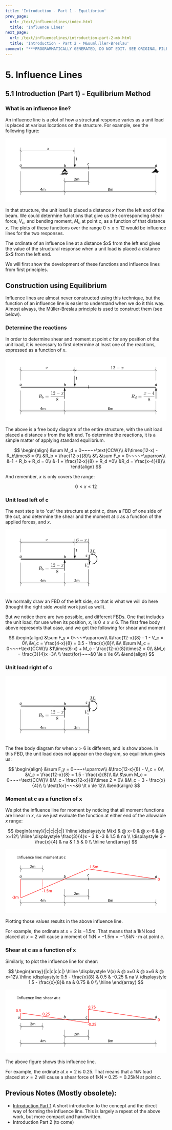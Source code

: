 ```yaml
---
title: 'Introduction - Part 1 - Equilibrium'
prev_page:
  url: /text/influencelines/index.html
  title: 'Influence Lines'
next_page:
  url: /text/influencelines/introduction-part-2-mb.html
  title: 'Introduction - Part 2 - M&uuml;ller-Breslau'
comment: "***PROGRAMMATICALLY GENERATED, DO NOT EDIT. SEE ORIGINAL FILES IN /content***"
---
```

# 5. Influence Lines

## 5.1 Introduction (Part 1) - Equilibrium Method

### What is an influence line?

An influence line is a plot of how a structural response varies as a unit load
is placed at various locations on the structure.  For example, see the following
figure:

![Figure](../../images/influencelines/introduction/il-intro-0.svg)

In that structure, the unit load is placed a distance $x$ from the left end of the beam.
We could determine functions that give us the corresponding shear force, $V_c$,
and bending moment, $M_c$ at point $c$, as a function of that distance $x$.
The plots of these functions over the range $0 \le x \le 12$
would be influence lines for the two responses.

<div class="admonition note">
The ordinate of an influence line at a distance $x$ from the left end gives the
value of the structural response when a unit load is placed a distance $x$ from
the left end.
</div>

We will first show the development of these functions and influence lines from
first principles.

## Construction using Equilibrium

<div class="admonition warning">
Influence lines are almost never constructed using this technique, but the
function of an influence line is easier to understand when we do it this way.
Almost always, the M&uuml;ller-Breslau principle is used to construct them
(see below).
</div>

### Determine the reactions

In order to determine shear and moment at point $c$ for any position of the 
unit load, it is necessary to first determine at least one of the reactions,
expressed as a function of $x$.

![Figure](../../images/influencelines/introduction/il-intro-fbd.svg)

The above is a free body diagram of the entire structure, with the
unit load placed a distance $x$ from the left end.  To determine the reactions,
it is a simple matter of applying standard equilibrium.

$$
\begin{align}
&\sum M_d = 0~~~~+\text{CCW}\\
&1\times(12-x) - R_b\times8 = 0\\
&R_b = \frac{12-x}{8}\\
&\\
&\sum F_y = 0~~~~+\uparrow\\
&-1 + R_b + R_d = 0\\
&-1 + \frac{12-x}{8} + R_d =0\\
&R_d = \frac{x-4}{8}\\
\end{align}
$$

And remember, $x$ is only covers the range:

$$
0 \le x \le 12
$$

### Unit load left of c

The next step is to 'cut' the structure at point $c$, draw a FBD of one side of the cut,
and determine the shear and the moment at $c$ as a function of the applied forces, and $x$.

![Figure](../../images/influencelines/introduction/il-intro-part1.svg)

We normally draw an FBD of the left side, so that is what we will do here (thought the
right side would work just as well).

But we notice there are two possible, and different FBDs.  One that includes the unit load,
for use when its position, $x$, is $0\le x\le 6$.  The first free body above represents
that case, and we get the following for shear and moment

$$
\begin{align}
&\sum F_y = 0~~~+\uparrow\\
&\frac{12-x}{8} - 1 - V_c = 0\\
&V_c = \frac{4-x}{8} = 0.5 - \frac{x}{8}\\
&\\
&\sum M_c = 0~~~+\text{CCW}\\
&1\times(6-x) + M_c - \frac{12-x}{8}\times2 = 0\\
&M_c = \frac{3}{4}x -3\\
\\
\text{for}~~~&0 \le x \le 6\\
&\end{align}
$$

### Unit load right of c

![Figure](../../images/influencelines/introduction/il-intro-part2.svg)

The free body diagram for when $x\gt 6$ is different, and is show above.
In this FBD, the unit load does not appear on the diagram, so equilibrium
gives us:

$$
\begin{align}
&\sum F_y = 0~~~+\uparrow\\
&\frac{12-x}{8} - V_c = 0\\
&V_c = \frac{12-x}{8} = 1.5 - \frac{x}{8}\\
&\\
&\sum M_c = 0~~~+\text{CCW}\\
&M_c - \frac{12-x}{8}\times 2 = 0\\
&M_c = 3 - \frac{x}{4}\\
\\
\text{for}~~~&6 \lt x \le 12\\
&\end{align}
$$


### Moment at c as a function of x

We plot the influence line for moment by noticing that all moment functions
are linear in $x$, so we just evaluate the function at either end of the allowable $x$
range:

$$
\begin{array}{|c|c|c|c|}
\hline
\displaystyle     M(x)         &  @ x=0   &  @ x=6   &  @ x=12\\
	 \hline
\displaystyle \frac{3}{4}x - 3 &  -3   &  1.5  &   na \\
\displaystyle  3 - \frac{x}{4} &   na   &  1.5  &   0 \\
  \hline
  \end{array}
$$

![Figure](../../images/influencelines/introduction/il-intro-plot-mc.svg)

Plotting those values results in the above influence line.

For example, the ordinate at $x=2$ is $-1.5m$.  That means that a 1kN load placed
at $x=2$ will cause a moment of $1\text{kN}\times -1.5\text{m} = -1.5\text{kN}\cdot\text{m}$
at point $c$.

### Shear at c as a function of x

Similarly, to plot the influence line for shear:

$$
\begin{array}{|c|c|c|c|}
\hline
\displaystyle     V(x)         &  @ x=0   &  @ x=6   &  @ x=12\\
	 \hline
\displaystyle  0.5 - \frac{x}{8} &  0.5   &  -0.25  &   na \\
\displaystyle  1.5 - \frac{x}{8}&   na   &  0.75  &   0 \\
  \hline
  \end{array}
$$

![Figure](../../images/influencelines/introduction/il-intro-plot-vc.svg)

The above figure shows this influence line.

For example, the ordinate at $x=2$ is $0.25$.  That means that a 1kN load placed
at $x=2$ will cause a shear force of $1\text{kN}\times 0.25 = 0.25\text{kN}$
at point $c$.

## Previous Notes (Mostly obsolete):

- [Introduction Part 1](../../images/influencelines/introduction/influence-lines-1.pdf) A short introduction to the concept and the direct way of forming the influence line.  This is largely a repeat of the above work, but more compact
and handwritten.
- Introduction Part 2 (to come)

